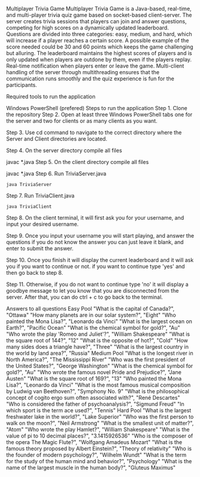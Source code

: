 Multiplayer Trivia Game
Multiplayer Trivia Game is a Java-based, real-time, and multi-player trivia quiz game based on socket-based client-server. The server creates trivia sessions that players can join and answer questions, competing for high scores on a dynamically updated leaderboard. Questions are divided into three categories: easy, medium, and hard, which will increase if a player reaches a certain score. A possible example of the score needed could be 30 and 60 points which keeps the game challenging but alluring. The leaderboard maintains the highest scores of players and is only updated when players are outdone by them, even if the players replay. Real-time notification when players enter or leave the game. Multi-client handling of the server through multithreading ensures that the communication runs smoothly and the quiz experience is fun for the participants.


Required tools to run the application

Windows PowerShell (prefered)
Steps to run the application
Step 1. Clone the repository
Step 2. Open at least three Windows PowerShell tabs one for the server and two for clients or as many clients as you want.

Step 3. Use cd command to navigate to the correct directory where the Server and Client directories are located.

Step 4. On the server directory compile all files

  javac *.java
Step 5. On the client directory compile all files

  javac *.java
Step 6. Run TriviaServer.java

    java TriviaServer
Step 7. Run TriviaClient.java

    java TriviaClient
Step 8. On the client terminal, it will first ask you for your username, and input your desired username.

Step 9. Once you input your username you will start playing, and answer the questions if you do not know the answer you can just leave it blank, and enter to submit the answer.

Step 10. Once you finish it will display the current leaderboard and it will ask you if you want to continue or not. if you want to continue type 'yes' and then go back to step 8.

Step 11. Otherwise, if you do not want to continue type 'no' it will display a goodbye message to let you know that you are disconnected from the server. After that, you can do  ctrl + c to go back to the terminal.

Answers to all questions
Easy Pool
    "What is the capital of Canada?", "Ottawa"
    "How many planets are in our solar system?", "Eight"
    "Who painted the Mona Lisa?", "Leonardo da Vinci"
    "What is the largest ocean on Earth?", "Pacific Ocean"
    "What is the chemical symbol for gold?", "Au"
    "Who wrote the play 'Romeo and Juliet'?", "William Shakespeare"
    "What is the square root of 144?", "12"
    "What is the opposite of hot?", "Cold"
    "How many sides does a triangle have?", "Three"
    "What is the largest country in the world by land area?", "Russia"
Medium Pool
    "What is the longest river in North America?", "The Mississippi River"
    "Who was the first president of the United States?", "George Washington"
    "What is the chemical symbol for gold?", "Au" 
    "Who wrote the famous novel Pride and Prejudice?", "Jane Austen"
    "What is the square root of 169?", "13"
    "Who painted the Mona Lisa?", "Leonardo da Vinci"
    "What is the most famous musical composition by Ludwig van Beethoven?", "Symphony No. 9"
    "What is the philosophical concept of cogito ergo sum often associated with?", "René Descartes" 
    "Who is considered the father of psychoanalysis?", "Sigmund Freud"
    "In which sport is the term ace used?", "Tennis"
Hard Pool
    "What is the largest freshwater lake in the world?", "Lake Superior"
    "Who was the first person to walk on the moon?", "Neil Armstrong" 
    "What is the smallest unit of matter?", "Atom"
    "Who wrote the play Hamlet?", "William Shakespeare"
    "What is the value of pi to 10 decimal places?", "3.1415926536" 
    "Who is the composer of the opera The Magic Flute?", "Wolfgang Amadeus Mozart" 
    "What is the famous theory proposed by Albert Einstein?", "Theory of relativity" 
    "Who is the founder of modern psychology?", "Wilhelm Wundt"
    "What is the term for the study of the human mind and behavior?", "Psychology"
    "What is the name of the largest muscle in the human body?", "Gluteus Maximus"
